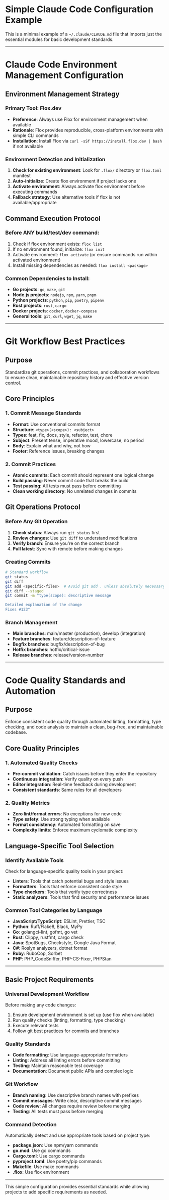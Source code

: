 # Simple Claude Code Configuration Example

This is a minimal example of a `~/.claude/CLAUDE.md` file that imports just the essential modules for basic development standards.

---

# Claude Code Environment Management Configuration

## Environment Management Strategy

### Primary Tool: Flox.dev
- **Preference**: Always use Flox for environment management when available
- **Rationale**: Flox provides reproducible, cross-platform environments with simple CLI commands
- **Installation**: Install Flox via `curl -sSf https://install.flox.dev | bash` if not available

### Environment Detection and Initialization
1. **Check for existing environment**: Look for `.flox/` directory or `flox.toml` manifest
2. **Auto-initialize**: Create flox environment if project lacks one
3. **Activate environment**: Always activate flox environment before executing commands
4. **Fallback strategy**: Use alternative tools if flox is not available/appropriate

## Command Execution Protocol

### Before ANY build/test/dev command:
1. Check if flox environment exists: `flox list`
2. If no environment found, initialize: `flox init`
3. Activate environment: `flox activate` (or ensure commands run within activated environment)
4. Install missing dependencies as needed: `flox install <package>`

### Common Dependencies to Install:
- **Go projects**: `go`, `make`, `git`
- **Node.js projects**: `nodejs`, `npm`, `yarn`, `pnpm`
- **Python projects**: `python`, `pip`, `poetry`, `pipenv`
- **Rust projects**: `rust`, `cargo`
- **Docker projects**: `docker`, `docker-compose`
- **General tools**: `git`, `curl`, `wget`, `jq`, `make`

---

# Git Workflow Best Practices

## Purpose
Standardize git operations, commit practices, and collaboration workflows to ensure clean, maintainable repository history and effective version control.

## Core Principles

### 1. Commit Message Standards
- **Format**: Use conventional commits format
- **Structure**: `<type>(<scope>): <subject>`
- **Types**: feat, fix, docs, style, refactor, test, chore
- **Subject**: Present tense, imperative mood, lowercase, no period
- **Body**: Explain what and why, not how
- **Footer**: Reference issues, breaking changes

### 2. Commit Practices
- **Atomic commits**: Each commit should represent one logical change
- **Build passing**: Never commit code that breaks the build
- **Test passing**: All tests must pass before committing
- **Clean working directory**: No unrelated changes in commits

## Git Operations Protocol

### Before Any Git Operation
1. **Check status**: Always run `git status` first
2. **Review changes**: Use `git diff` to understand modifications
3. **Verify branch**: Ensure you're on the correct branch
4. **Pull latest**: Sync with remote before making changes

### Creating Commits
```bash
# Standard workflow
git status
git diff
git add <specific-files>  # Avoid git add . unless absolutely necessary
git diff --staged
git commit -m "type(scope): descriptive message

Detailed explanation of the change
Fixes #123"
```

### Branch Management
- **Main branches**: main/master (production), develop (integration)
- **Feature branches**: feature/description-of-feature
- **Bugfix branches**: bugfix/description-of-bug
- **Hotfix branches**: hotfix/critical-issue
- **Release branches**: release/version-number

---

# Code Quality Standards and Automation

## Purpose
Enforce consistent code quality through automated linting, formatting, type checking, and code analysis to maintain a clean, bug-free, and maintainable codebase.

## Core Quality Principles

### 1. Automated Quality Checks
- **Pre-commit validation**: Catch issues before they enter the repository
- **Continuous integration**: Verify quality on every push
- **Editor integration**: Real-time feedback during development
- **Consistent standards**: Same rules for all developers

### 2. Quality Metrics
- **Zero lint/format errors**: No exceptions for new code
- **Type safety**: Use strong typing when available
- **Format consistency**: Automated formatting on save
- **Complexity limits**: Enforce maximum cyclomatic complexity

## Language-Specific Tool Selection

### Identify Available Tools
Check for language-specific quality tools in your project:
- **Linters**: Tools that catch potential bugs and style issues
- **Formatters**: Tools that enforce consistent code style
- **Type checkers**: Tools that verify type correctness
- **Static analyzers**: Tools that find security and performance issues

### Common Tool Categories by Language
- **JavaScript/TypeScript**: ESLint, Prettier, TSC
- **Python**: Ruff/Flake8, Black, MyPy
- **Go**: golangci-lint, gofmt, go vet
- **Rust**: Clippy, rustfmt, cargo check
- **Java**: SpotBugs, Checkstyle, Google Java Format
- **C#**: Roslyn analyzers, dotnet format
- **Ruby**: RuboCop, Sorbet
- **PHP**: PHP_CodeSniffer, PHP-CS-Fixer, PHPStan

---

## Basic Project Requirements

### Universal Development Workflow

Before making any code changes:
1. Ensure development environment is set up (use flox when available)
2. Run quality checks (linting, formatting, type checking)
3. Execute relevant tests
4. Follow git best practices for commits and branches

### Quality Standards
- **Code formatting**: Use language-appropriate formatters
- **Linting**: Address all linting errors before committing
- **Testing**: Maintain reasonable test coverage
- **Documentation**: Document public APIs and complex logic

### Git Workflow
- **Branch naming**: Use descriptive branch names with prefixes
- **Commit messages**: Write clear, descriptive commit messages
- **Code review**: All changes require review before merging
- **Testing**: All tests must pass before merging

### Command Detection
Automatically detect and use appropriate tools based on project type:
- **package.json**: Use npm/yarn commands
- **go.mod**: Use go commands
- **Cargo.toml**: Use cargo commands  
- **pyproject.toml**: Use poetry/pip commands
- **Makefile**: Use make commands
- **.flox**: Use flox environment

---

This simple configuration provides essential standards while allowing projects to add specific requirements as needed.
